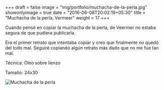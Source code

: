 +++
draft = false
image = "img/portfolio/muchacha-de-la-perla.jpg"
showonlyimage = true
date = "2016-06-08T20:02:19+05:30"
title = "Muchacha de la perla, Vermeer"
weight = 17
+++

Cuando pensé en copiar la muchacha de la perla, de Veermer no estaba segura de que pudiera publicarla.
<!--more-->

Era el primer retrato que intentaba copiar y creo que finalmente no quedó del todo mal. Seguiré copiando algún retrato más dado que no me fue tan mal.

Técnica: Óleo sobre lienzo

Tamaño: 24x30

![Muchacha de la perla](/img/portfolio/muchacha-de-la-perla.jpg)
